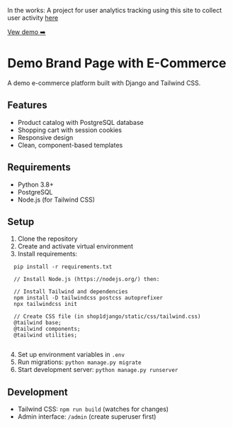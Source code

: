 In the works: A project for user analytics tracking using this site to collect user activity [here](https://github.com/emanchez/analytics-app)

[Vew demo ➡️](https://shop-project-django.vercel.app/)

# Demo Brand Page with E-Commerce

A demo e-commerce platform built with Django and Tailwind CSS.

## Features

- Product catalog with PostgreSQL database
- Shopping cart with session cookies
- Responsive design 
- Clean, component-based templates

## Requirements

- Python 3.8+
- PostgreSQL
- Node.js (for Tailwind CSS)

## Setup

1. Clone the repository
2. Create and activate virtual environment
3. Install requirements:
```
  pip install -r requirements.txt
  
  // Install Node.js (https://nodejs.org/) then:
  
  // Install Tailwind and dependencies
  npm install -D tailwindcss postcss autoprefixer
  npx tailwindcss init
  
  // Create CSS file (in shop1django/static/css/tailwind.css)
  @tailwind base;
  @tailwind components;
  @tailwind utilities;
  
```
4. Set up environment variables in `.env`
5. Run migrations: `python manage.py migrate`
6. Start development server: `python manage.py runserver`

## Development

- Tailwind CSS: `npm run build` (watches for changes)
- Admin interface: `/admin` (create superuser first)
